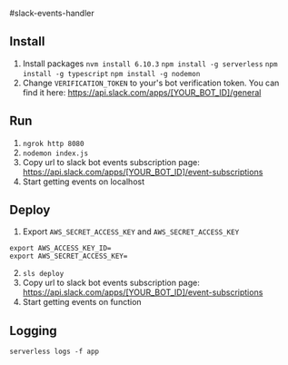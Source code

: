 #slack-events-handler

## Install
1. Install packages
`nvm install 6.10.3`
`npm install -g serverless`
`npm install -g typescript`
`npm install -g nodemon`
2. Change `VERIFICATION_TOKEN` to your's bot verification token. You can find it here: https://api.slack.com/apps/[YOUR_BOT_ID]/general

## Run
1. `ngrok http 8080`
2. `nodemon index.js`
3. Copy url to slack bot events subscription page: https://api.slack.com/apps/[YOUR_BOT_ID]/event-subscriptions
4. Start getting events on localhost

## Deploy
1. Export `AWS_SECRET_ACCESS_KEY` and `AWS_SECRET_ACCESS_KEY`
```
export AWS_ACCESS_KEY_ID=
export AWS_SECRET_ACCESS_KEY=
```
2. `sls deploy`
3. Copy url to slack bot events subscription page: https://api.slack.com/apps/[YOUR_BOT_ID]/event-subscriptions
4. Start getting events on function

## Logging
`serverless logs -f app`